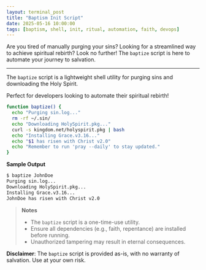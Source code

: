 ```yaml
---
layout: terminal_post
title: "Baptism Init Script"
date: 2025-05-16 10:00:00
tags: [baptism, shell, init, ritual, automation, faith, devops]
---
```

Are you tired of manually purging your sins? Looking for a streamlined way to achieve spiritual rebirth? Look no further! The `baptize` script is here to automate your journey to salvation.

---
The `baptize` script is a lightweight shell utility for purging sins and downloading the Holy Spirit. 

Perfect for developers looking to automate their spiritual rebirth!

```bash
function baptize() {
  echo "Purging sin.log..."
  rm -rf ~/.sin/
  echo "Downloading HolySpirit.pkg..."
  curl -s kingdom.net/holyspirit.pkg | bash
  echo "Installing Grace.v3.16..."
  echo "$1 has risen with Christ v2.0"
  echo "Remember to run 'pray --daily' to stay updated."
}
```
**Sample Output**
```bash
$ baptize JohnDoe
Purging sin.log...
Downloading HolySpirit.pkg...
Installing Grace.v3.16...
JohnDoe has risen with Christ v2.0
```

> **Notes**
> * The `baptize` script is a one-time-use utility. 
> * Ensure all dependencies (e.g., faith, repentance) are installed before running. 
> * Unauthorized tampering may result in eternal consequences.


**Disclaimer**: The `baptize` script is provided as-is, with no warranty of salvation. Use at your own risk.